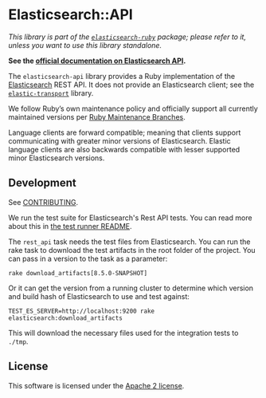 # Elasticsearch::API

*This library is part of the [`elasticsearch-ruby`](https://github.com/elasticsearch/elasticsearch-ruby/) package; please refer to it, unless you want to use this library standalone.*

**See the [official documentation on Elasticsearch API](https://www.elastic.co/guide/en/elasticsearch/client/ruby-api/current/api.html).**

The `elasticsearch-api` library provides a Ruby implementation of the [Elasticsearch](http://elasticsearch.com) REST API. It does not provide an Elasticsearch client; see the [`elastic-transport`](https://github.com/elastic/elastic-transport-ruby/) library.

We follow Ruby’s own maintenance policy and officially support all currently maintained versions per [Ruby Maintenance Branches](https://www.ruby-lang.org/en/downloads/branches/).

Language clients are forward compatible; meaning that clients support communicating with greater minor versions of Elasticsearch. Elastic language clients are also backwards compatible with lesser supported minor Elasticsearch versions.


## Development

See [CONTRIBUTING](https://github.com/elastic/elasticsearch-ruby/blob/main/CONTRIBUTING.md).

We run the test suite for Elasticsearch's Rest API tests. You can read more about this in [the test runner README](https://github.com/elastic/elasticsearch-ruby/tree/main/api-spec-testing#rest-api-yaml-test-runner).

The `rest_api` task needs the test files from Elasticsearch. You can run the rake task to download the test artifacts in the root folder of the project. You can pass in a version to the task as a parameter:

`rake download_artifacts[8.5.0-SNAPSHOT]`

Or it can get the version from a running cluster to determine which version and build hash of Elasticsearch to use and test against:

`TEST_ES_SERVER=http://localhost:9200 rake elasticsearch:download_artifacts`

This will download the necessary files used for the integration tests to `./tmp`.

## License

This software is licensed under the [Apache 2 license](./LICENSE).
